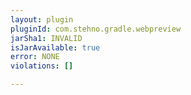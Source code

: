 ```yaml
---
layout: plugin
pluginId: com.stehno.gradle.webpreview
jarSha1: INVALID
isJarAvailable: true
error: NONE
violations: []

---
```

